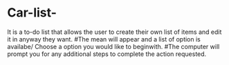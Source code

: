 # Car-list-
It is a to-do list that allows the user to create their own list of items and edit it in anyway they want.
#The mean will appear and a list of option is availabe/ Choose a option you would like to beginwith.
#The computer will prompt you for any additional steps to complete the action requested.
